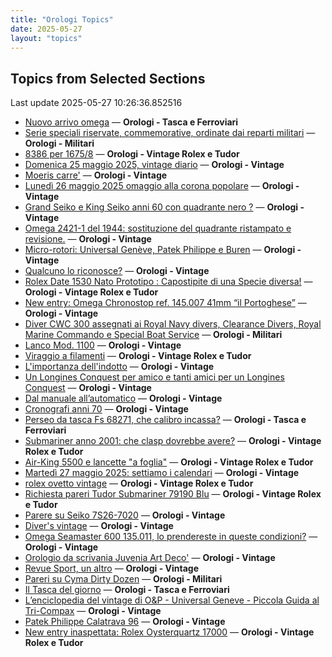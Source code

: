 ```yaml
---
title: "Orologi Topics"
date: 2025-05-27
layout: "topics"
---
```


## Topics from Selected Sections

Last update 2025-05-27 10:26:36.852516

- [Nuovo arrivo omega](https://orologi.forumfree.it/?t=80700793) — **Orologi - Tasca e Ferroviari**
- [Serie speciali riservate, commemorative, ordinate dai reparti militari](https://orologi.forumfree.it/?t=70708713) — **Orologi - Militari**
- [8386 per 1675/8](https://orologi.forumfree.it/?t=80705478) — **Orologi - Vintage Rolex e Tudor**
- [Domenica 25 maggio 2025, vintage diario](https://orologi.forumfree.it/?t=80703063) — **Orologi - Vintage**
- [Moeris carre'](https://orologi.forumfree.it/?t=80704732) — **Orologi - Vintage**
- [Lunedì 26 maggio 2025 omaggio alla corona popolare](https://orologi.forumfree.it/?t=80704064) — **Orologi - Vintage**
- [Grand Seiko e King Seiko anni 60 con quadrante nero ?](https://orologi.forumfree.it/?t=80632856) — **Orologi - Vintage**
- [Omega 2421-1 del 1944: sostituzione del quadrante ristampato e revisione.](https://orologi.forumfree.it/?t=80704171) — **Orologi - Vintage**
- [Micro-rotori: Universal Genève, Patek Philippe e Buren](https://orologi.forumfree.it/?t=80701756) — **Orologi - Vintage**
- [Qualcuno lo riconosce?](https://orologi.forumfree.it/?t=80694633) — **Orologi - Vintage**
- [Rolex Date 1530 Nato Prototipo : Capostipite di una Specie diversa!](https://orologi.forumfree.it/?t=77078700) — **Orologi - Vintage Rolex e Tudor**
- [New entry: Omega Chronostop ref. 145.007 41mm “il Portoghese”](https://orologi.forumfree.it/?t=80701688) — **Orologi - Vintage**
- [Diver CWC 300 assegnati ai Royal Navy divers, Clearance Divers, Royal Marine Commando e Special Boat Service](https://orologi.forumfree.it/?t=79987293) — **Orologi - Militari**
- [Lanco Mod. 1100](https://orologi.forumfree.it/?t=80705395) — **Orologi - Vintage**
- [Viraggio a filamenti](https://orologi.forumfree.it/?t=80703308) — **Orologi - Vintage Rolex e Tudor**
- [L'importanza dell'indotto](https://orologi.forumfree.it/?t=80692246) — **Orologi - Vintage**
- [Un Longines Conquest per amico e tanti amici per un Longines Conquest](https://orologi.forumfree.it/?t=80703575) — **Orologi - Vintage**
- [Dal manuale all’automatico](https://orologi.forumfree.it/?t=80701436) — **Orologi - Vintage**
- [Cronografi anni 70](https://orologi.forumfree.it/?t=78312852) — **Orologi - Vintage**
- [Perseo da tasca Fs 68271, che calibro incassa?](https://orologi.forumfree.it/?t=80703237) — **Orologi - Tasca e Ferroviari**
- [Submariner anno 2001: che clasp dovrebbe avere?](https://orologi.forumfree.it/?t=80704031) — **Orologi - Vintage Rolex e Tudor**
- [Air-King 5500 e lancette "a foglia"](https://orologi.forumfree.it/?t=80705240) — **Orologi - Vintage Rolex e Tudor**
- [Martedì 27 maggio 2025: settiamo i calendari](https://orologi.forumfree.it/?t=80705289) — **Orologi - Vintage**
- [rolex ovetto vintage](https://orologi.forumfree.it/?t=80703072) — **Orologi - Vintage Rolex e Tudor**
- [Richiesta pareri Tudor Submariner 79190 Blu](https://orologi.forumfree.it/?t=80703314) — **Orologi - Vintage Rolex e Tudor**
- [Parere su Seiko 7S26-7020](https://orologi.forumfree.it/?t=80701866) — **Orologi - Vintage**
- [Diver's vintage](https://orologi.forumfree.it/?t=71608461) — **Orologi - Vintage**
- [Omega Seamaster 600 135.011, lo prendereste in queste condizioni?](https://orologi.forumfree.it/?t=80704809) — **Orologi - Vintage**
- [Orologio da scrivania Juvenia Art Deco'](https://orologi.forumfree.it/?t=80701566) — **Orologi - Vintage**
- [Revue Sport, un altro](https://orologi.forumfree.it/?t=80702095) — **Orologi - Vintage**
- [Pareri su Cyma Dirty Dozen](https://orologi.forumfree.it/?t=80697368) — **Orologi - Militari**
- [Il Tasca del giorno](https://orologi.forumfree.it/?t=80702163) — **Orologi - Tasca e Ferroviari**
- [L’enciclopedia del vintage di O&P - Universal Geneve - Piccola Guida al Tri-Compax](https://orologi.forumfree.it/?t=80639132) — **Orologi - Vintage**
- [Patek Philippe Calatrava 96](https://orologi.forumfree.it/?t=80705534) — **Orologi - Vintage**
- [New entry inaspettata: Rolex Oysterquartz 17000](https://orologi.forumfree.it/?t=80701175) — **Orologi - Vintage Rolex e Tudor**
